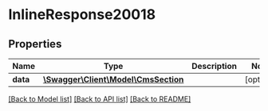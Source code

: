 # InlineResponse20018

## Properties
Name | Type | Description | Notes
------------ | ------------- | ------------- | -------------
**data** | [**\Swagger\Client\Model\CmsSection**](CmsSection.md) |  | [optional] 

[[Back to Model list]](../../README.md#documentation-for-models) [[Back to API list]](../../README.md#documentation-for-api-endpoints) [[Back to README]](../../README.md)

